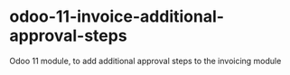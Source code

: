 # odoo-11-invoice-additional-approval-steps
Odoo 11 module, to add additional approval steps to the invoicing module

